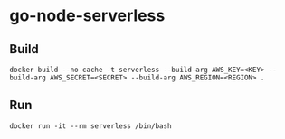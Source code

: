 # go-node-serverless

## Build
```
docker build --no-cache -t serverless --build-arg AWS_KEY=<KEY> --build-arg AWS_SECRET=<SECRET> --build-arg AWS_REGION=<REGION> .
```

## Run
```
docker run -it --rm serverless /bin/bash
```